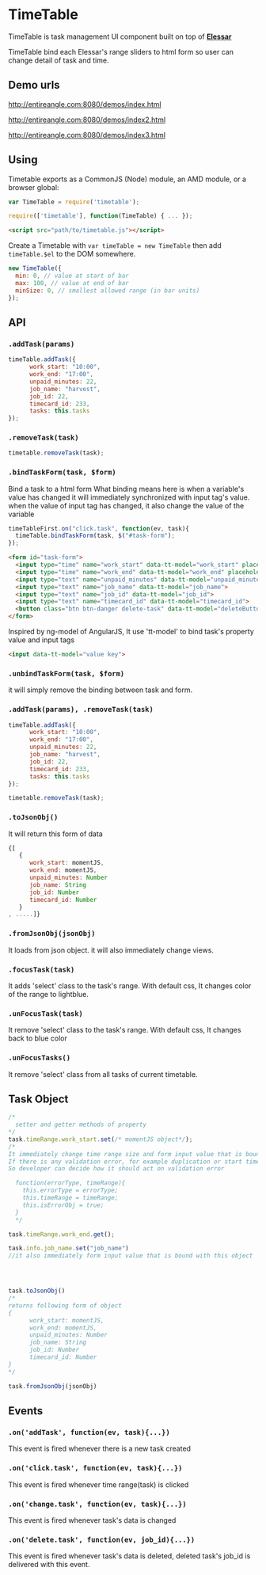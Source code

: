 **TimeTable**
=======

TimeTable is task management UI component built on top of **[Elessar](https://github.com/quarterto/Elessar)**

TimeTable bind each Elessar's range sliders to html form so user can change detail of task and time.


Demo urls
-----
http://entireangle.com:8080/demos/index.html

http://entireangle.com:8080/demos/index2.html

http://entireangle.com:8080/demos/index3.html

Using
-----

Timetable exports as a CommonJS (Node) module, an AMD module, or a browser global:
```javascript
var TimeTable = require('timetable');
```
```javascript
require(['timetable'], function(TimeTable) { ... });
```
```html
<script src="path/to/timetable.js"></script>
```
Create a Timetable with `var timeTable = new TimeTable` then add `timeTable.$el` to the DOM somewhere.

```javascript
new TimeTable({
  min: 0, // value at start of bar
  max: 100, // value at end of bar
  minSize: 0, // smallest allowed range (in bar units)
});
```

API
---
### ``.addTask(params)``
```javascript
timeTable.addTask({
      work_start: "10:00",
      work_end: "17:00",
      unpaid_minutes: 22,
      job_name: "harvest",
      job_id: 22,
      timecard_id: 233,
      tasks: this.tasks
});
```

### ``.removeTask(task)``
```javascript
timetable.removeTask(task);
```

### ``.bindTaskForm(task, $form)``
Bind a task to a html form
What binding means here is when a variable's value has changed it will
immediately synchronized with input tag's value.
when the value of input tag has changed, it also change the value of the variable

```javascript
timeTableFirst.on("click.task", function(ev, task){
  timeTable.bindTaskForm(task, $("#task-form");
});
```
``` html
<form id="task-form">
  <input type="time" name="work_start" data-tt-model="work_start" placeholder="HH:mm ex) 19:30">
  <input type="time" name="work_end" data-tt-model="work_end" placeholder="HH:mm ex) 20:30">
  <input type="text" name="unpaid_minutes" data-tt-model="unpaid_minutes">
  <input type="text" name="job_name" data-tt-model="job_name">
  <input type="text" name="job_id" data-tt-model="job_id">
  <input type="text" name="timecard_id" data-tt-model="timecard_id">
  <button class="btn btn-danger delete-task" data-tt-model="deleteButton">delete</button>
</form>

```
Inspired by ng-model of AngularJS, It use 'tt-model' to bind task's property value and input tags 
```html
<input data-tt-model="value key">
```

### ``.unbindTaskForm(task, $form)``

it will simply remove the binding between task and form.

### ``.addTask(params), .removeTask(task)``
```javascript
timeTable.addTask({
      work_start: "10:00",
      work_end: "17:00",
      unpaid_minutes: 22,
      job_name: "harvest",
      job_id: 22,
      timecard_id: 233,
      tasks: this.tasks
});
```
```javascript
timetable.removeTask(task);
```

### ``.toJsonObj()``

It will return this form of data
```javascript
{[
   {
      work_start: momentJS,
      work_end: momentJS,
      unpaid_minutes: Number
      job_name: String
      job_id: Number 
      timecard_id: Number
   } 
, .....]}
```
### ``.fromJsonObj(jsonObj)``
It loads from json object.  it will also immediately change views.

### ``.focusTask(task)``
It adds 'select' class to the task's range. With default css, It changes color of the range to lightblue.

### ``.unFocusTask(task)``
It remove 'select' class to the task's range. With default css, It changes back to blue color

### ``.unFocusTasks()``
It remove 'select' class from all tasks of current timetable.



Task Object
---
```javascript
/*
  setter and getter methods of property
*/
task.timeRange.work_start.set(/* momentJS object*/);
/*
It immediately change time range size and form input value that is bound with this object
If there is any validation error, for example duplication or start time is later then end time, it will return error object
So developer can decide how it should act on validation error

  function(errorType, timeRange){
    this.errorType = errorType;
    this.timeRange = timeRange; 
    this.isErrorObj = true;
  }
  */

task.timeRange.work_end.get();

task.info.job_name.set("job_name")
//it also immediately form input value that is bound with this object




task.toJsonObj()
/*
returns following form of object
{
      work_start: momentJS,
      work_end: momentJS,
      unpaid_minutes: Number
      job_name: String
      job_id: Number 
      timecard_id: Number
} 
*/

task.fromJsonObj(jsonObj)
```


Events
---
### ``.on('addTask', function(ev, task){...}) ``
This event is fired whenever there is a new task created

### ``.on('click.task', function(ev, task){...}) ``
This event is fired whenever time range(task) is clicked

### ``.on('change.task', function(ev, task){...}) ``
This event is fired whenever task's data is changed

### ``.on('delete.task', function(ev, job_id){...}) ``
This event is fired whenever task's data is deleted, deleted task's job_id is delivered with this event.




